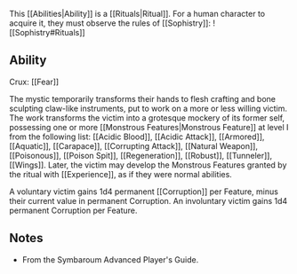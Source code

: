 This [[Abilities|Ability]] is a [[Rituals|Ritual]]. For a human character to acquire it, they must observe the rules of [[Sophistry]]:
![[Sophistry#Rituals]]
## Ability
Crux: [[Fear]]

The mystic temporarily transforms their hands to flesh crafting and bone sculpting claw-like instruments, put to work on a more or less willing victim. The work transforms the victim into a grotesque mockery of its former self, possessing one or more [[Monstrous Features|Monstrous Feature]] at level I from the following list: [[Acidic Blood]], [[Acidic Attack]], [[Armored]], [[Aquatic]], [[Carapace]], [[Corrupting Attack]], [[Natural Weapon]], [[Poisonous]], [[Poison Spit]], [[Regeneration]], [[Robust]], [[Tunneler]], [[Wings]]. Later, the victim may develop the Monstrous Features granted by the ritual with [[Experience]], as if they were normal abilities.

A voluntary victim gains 1d4 permanent [[Corruption]] per Feature, minus their current value in permanent Corruption. An involuntary victim gains 1d4 permanent Corruption per Feature.
## Notes
* From the Symbaroum Advanced Player's Guide.